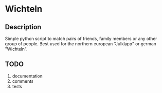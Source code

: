 # Wichteln

## Description
Simple python script to match pairs of friends, family members or any other group of people. Best used for the northern european "Julklapp" or german "Wichteln".

## TODO
1. documentation
2. comments
3. tests